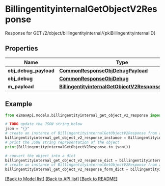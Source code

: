 # BillingentityinternalGetObjectV2Response

Response for GET /2/object/billingentityinternal/{pkiBillingentityinternalID}

## Properties

Name | Type | Description | Notes
------------ | ------------- | ------------- | -------------
**obj_debug_payload** | [**CommonResponseObjDebugPayload**](CommonResponseObjDebugPayload.md) |  | 
**obj_debug** | [**CommonResponseObjDebug**](CommonResponseObjDebug.md) |  | [optional] 
**m_payload** | [**BillingentityinternalGetObjectV2ResponseMPayload**](BillingentityinternalGetObjectV2ResponseMPayload.md) |  | 

## Example

```python
from eZmaxApi.models.billingentityinternal_get_object_v2_response import BillingentityinternalGetObjectV2Response

# TODO update the JSON string below
json = "{}"
# create an instance of BillingentityinternalGetObjectV2Response from a JSON string
billingentityinternal_get_object_v2_response_instance = BillingentityinternalGetObjectV2Response.from_json(json)
# print the JSON string representation of the object
print(BillingentityinternalGetObjectV2Response.to_json())

# convert the object into a dict
billingentityinternal_get_object_v2_response_dict = billingentityinternal_get_object_v2_response_instance.to_dict()
# create an instance of BillingentityinternalGetObjectV2Response from a dict
billingentityinternal_get_object_v2_response_form_dict = billingentityinternal_get_object_v2_response.from_dict(billingentityinternal_get_object_v2_response_dict)
```
[[Back to Model list]](../README.md#documentation-for-models) [[Back to API list]](../README.md#documentation-for-api-endpoints) [[Back to README]](../README.md)


